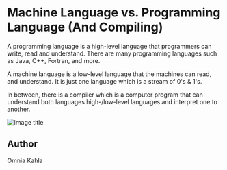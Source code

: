 <!-- BEGIN TITLE -->
# Machine Language vs. Programming Language (And Compiling)
<!-- END TITLE -->

<!-- BEGIN BODY -->
A programming language is a high-level language that programmers can write, read and understand. There are many programming languages such as Java, C++, Fortran, and more.

A machine language is a low-level language that the machines can read, and understand. It is just one language which is a stream of 0's & 1's.

In between, there is a compiler which is a computer program that can understand both languages high-/low-level languages and interpret one to another.

<!-- END BODY -->


![Image title](../images/image-28.JPG)


## Author
<!-- BEGIN AUTHOR -->
Omnia Kahla
<!-- END AUTHOR -->
